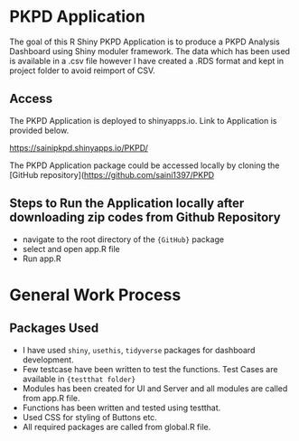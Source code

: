 # PKPD Application

<!-- badges: start -->

<!-- badges: end -->

The goal of this R Shiny PKPD Application is to produce a PKPD Analysis Dashboard using Shiny moduler framework. The 
data which has been used is available in a .csv file however I have created a .RDS format and kept in project folder to 
avoid reimport of CSV.

## Access

The PKPD Application is deployed to shinyapps.io. Link to Application is provided below.


https://sainipkpd.shinyapps.io/PKPD/


The PKPD Application package could be accessed locally by cloning the [GitHub repository](https://github.com/saini1397/PKPD

## Steps to Run the Application locally after downloading zip codes from Github Repository


-   navigate to the root directory of the `{GitHub}` package
-   select and open app.R file
-   Run app.R


# General Work Process

## Packages Used

-   I have used `shiny`, `usethis`, `tidyverse` packages for dashboard development.
-   Few testcase have been written to test the functions. Test Cases are available in `{testthat folder}`
-   Modules has been created for UI and Server and all modules are called from app.R file.
-   Functions has been written and tested using testthat.
-   Used CSS for styling of Buttons etc.
-   All required packages are called from global.R file.
